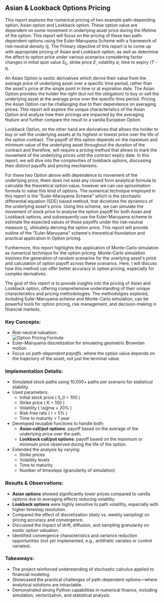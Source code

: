 ## Asian & Lookback Options Pricing

This report explores the numerical pricing of two example path-depending option, Asian option and Lookback option. These option value are dependent on some movement in underlying asset price during the lifetime of the option. This report will focus on the pricing of these two path-dependent options using the Euler-Maruyama Scheme with a framework of risk-neutral density $\mathbb{Q}$. The Primary objective of this report is to come up with appropriate pricing of Asian and Lookback option, as well as determine the affect to option price under various scenarios considering factor changes in initial spot value $S_0$, strike price $E$, volatility $\sigma$, time to expiry ($T$ - $t$).

An Asian Option is exotic derivatives which derive their value from the average price of underlying asset over a specific time period, rather than the asset's price at the single point in time or at expiration date. The Asian Option provides the holder the right (but not the obligation) to buy or sell the underlying asset at the average price over the specific time period. Pricing the Asian Option can be challanging due to their dependence on averaging prices. This report will explore the unique characteristics of the Asian Option and analyze how their pricings are impacted by the averaging feature and further compare the result to a vanilla European Option.

Lookback Option, on the other hand are derivatives that allows the holder to buy or sell the underlying assets at its highest or lowest price over the life of the option contract. The payoff of this option depends on the maximum and minimum value of the underlying asset throughout the duration of the contract and therefore, will require a pricing method that allows to mark the movement of the underlying prices until the contract expiry date. In this report, we will dive into the complexities of lookback options, discussing their distinct payoffs and pricing mechanisms.

For these two Option above with dependence to movement of the underlying price, there does not exist any closed form analytical formula to calculate the theoretical option value, however we can use aproximation formula to value this kind of options. The numerical technique employed in this report is the "Euler-Maruyama Scheme" which is the stochastic differential equation (SDE) based method, that dicretizes the dynamics of the underlying asset's price. Using this scheme, we can simulate the movement of stock price to analyse the option payoff for both Asian and Lookback options, and subsequently use the Euler-Maruyama scheme to estimate the expected values of these payoffs under the risk-neutral measure $\mathbb{Q}$, ultimately deriving the option price. This report will provide outline of the "Euler-Maruyama" scheme's theoretical foundation and practical application in Option pricing.

Furthermore, this report highlights the application of Monte-Carlo simulation as numerical technique for the option pricing. Monte-Carlo simulation involves the generation of random scenarios for the unerlying asset's price and calculation of option payoff across these scenarios. Here, I will discuss how this method can offer better accuracy in option pricing, especially for complex derivatives. 

The goal of this report is to provide insights into the pricing of Asian and Lookback option, offering comprehensive understanding of their unique characteristics and pricing methodologies. The methodolgies explored, including Euler-Maruyama scheme and Monte-Carlo simulation, can be powerful tools for option pricing, risk management, and decision-making in financial markets.

### Key Concepts:
- Risk-neutral valuation:<br>
![Option Pricing Formula](https://latex.codecogs.com/png.image?\dpi{120}&space;\color{White}V%28S%2Ct%29%20%3D%20e%5E%7B-r%28T-t%29%7D%20\mathbb{E}%5EQ%5B\text%7BPayoff%7D%28S_T%29%5D)
- Euler–Maruyama discretization for simulating geometric Brownian motion.
- Focus on *path-dependent payoffs*, where the option value depends on the trajectory of the asset, not just the terminal value.

### Implementation Details:
- Simulated stock paths using 10,000+ paths per scenario for statistical stability.
- Used parameters:
  - Initial stock price \( S_0 = 100 \)
  - Strike price \( K = 100 \)
  - Volatility \( \sigma = 20\% \)
  - Risk-free rate \( r = 5\% \)
  - Time to maturity = 1 year
- Developed reusable functions to handle both:
  - **Asian call/put options**: payoff based on the average of the underlying price over the path.
  - **Lookback call/put options**: payoff based on the maximum or minimum price observed during the life of the option.
- Extended the analysis by varying:
  - Strike prices
  - Volatility levels
  - Time to maturity
  - Number of timesteps (granularity of simulation)

### Results & Observations:
- **Asian options** showed significantly lower prices compared to vanilla options due to averaging effects reducing volatility.
- **Lookback options** were highly sensitive to path volatility, especially with higher timestep resolution.
- Compared the effect of discretization (daily vs. weekly sampling) on pricing accuracy and convergence.
- Discussed the impact of drift, diffusion, and sampling granularity on exotic option valuation.
- Identified convergence characteristics and variance reduction opportunities (not yet implemented, e.g., antithetic variates or control variates).

### Takeaways:
- The project reinforced understanding of stochastic calculus applied to financial modeling.
- Showcased the practical challenges of path-dependent options—where analytical solutions are intractable.
- Demonstrated strong Python capabilities in numerical finance, including simulation, vectorization, and statistical analysis.
